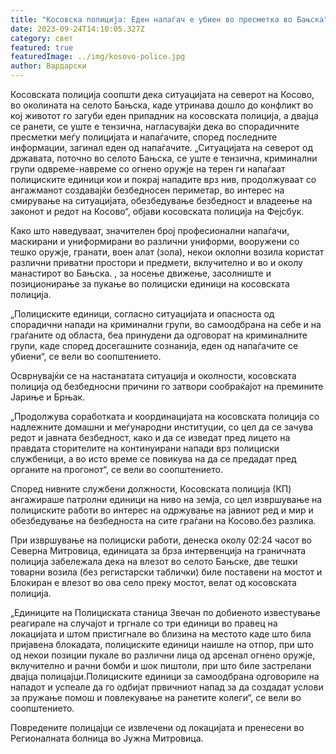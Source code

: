 ```yaml
---
title: "Косовска полиција: Еден напаѓач е убиен во пресметка во Бањска"
date: 2023-09-24T14:10:05.327Z
category: свет
featured: true
featuredImage: ../img/kosovo-police.jpg
author: Вардарски
---
```

Косовската полиција соопшти дека ситуацијата на северот на Косово, во околината на селото Бањска, каде утринава дошло до конфликт во кој животот го загуби еден припадник на косовската полиција, а двајца се ранети, се уште е тензична, нагласувајќи дека во спорадичните пресметки меѓу полицијата и напаѓачите, според последните информации, загинал еден од напаѓачите.
„Ситуацијата на северот од државата, поточно во селото Бањска, се уште е тензична, криминални групи одвреме-навреме со огнено оружје на терен ги напаѓаат полициските единици кои и покрај нападите врз нив, продолжуваат со ангажманот создавајќи безбедносен периметар, во интерес на смирување на ситуацијата, обезбедување безбедност и владеење на законот и редот на Косово“, објави косовската полиција на Фејсбук.

Како што наведуваат, значителен број професионални напаѓачи, маскирани и униформирани во различни униформи, вооружени со тешко оружје, гранати, воен алат (зола), некои оклопни возила користат различни приватни простори и предмети, вклучително и во и околу манастирот во Бањска. , за носење движење, засолниште и позиционирање за пукање во полициски единици на косовската полиција.

„Полициските единици, согласно ситуацијата и опасноста од спорадични напади на криминални групи, во самоодбрана на себе и на граѓаните од областа, беа принудени да одговорат на криминалните групи, каде според досегашните сознанија, еден од напаѓачите се убиени“, се вели во соопштението.

Осврнувајќи се на настанатата ситуација и околности, косовската полиција од безбедносни причини го затвори сообраќајот на премините Јариње и Брњак.

„Продолжува соработката и координацијата на косовската полиција со надлежните домашни и меѓународни институции, со цел да се зачува редот и јавната безбедност, како и да се изведат пред лицето на правдата сторителите на континуирани напади врз полициски службеници, а во исто време се повикува на да се предадат пред органите на прогонот“, се вели во соопштението.

Според нивните службени должности, Косовската полиција (КП) ангажираше патролни единици на ниво на земја, со цел извршување на полициските работи во интерес на одржување на јавниот ред и мир и обезбедување на безбедноста на сите граѓани на Косово.без разлика.

При извршување на полициски работи, денеска околу 02:24 часот во Северна Митровица, единицата за брза интервенција на граничната полиција забележала дека на влезот во селото Бањске, две тешки товарни возила (без регистарски таблички) биле поставени на мостот и Блокиран е влезот во ова село преку мостот, велат од косовската полиција.

„Единиците на Полициската станица Звечан по добиеното известување реагирале на случајот и тргнале со три единици во правец на локацијата и штом пристигнале во близина на местото каде што била пријавена блокадата, полициските единици наишле на отпор, при што од некои позиции пукале во различни лица од арсенал огнено оружје, вклучително и рачни бомби и шок пиштоли, при што биле застрелани двајца полицајци.Полициските единици за самоодбрана одговориле на нападот и успеале да го одбијат првичниот напад за да создадат услови за пружање помош и повлекување на ранетите колеги“, се вели во соопштението.

Повредените полицајци се извлечени од локацијата и пренесени во Регионалната болница во Јужна Митровица.